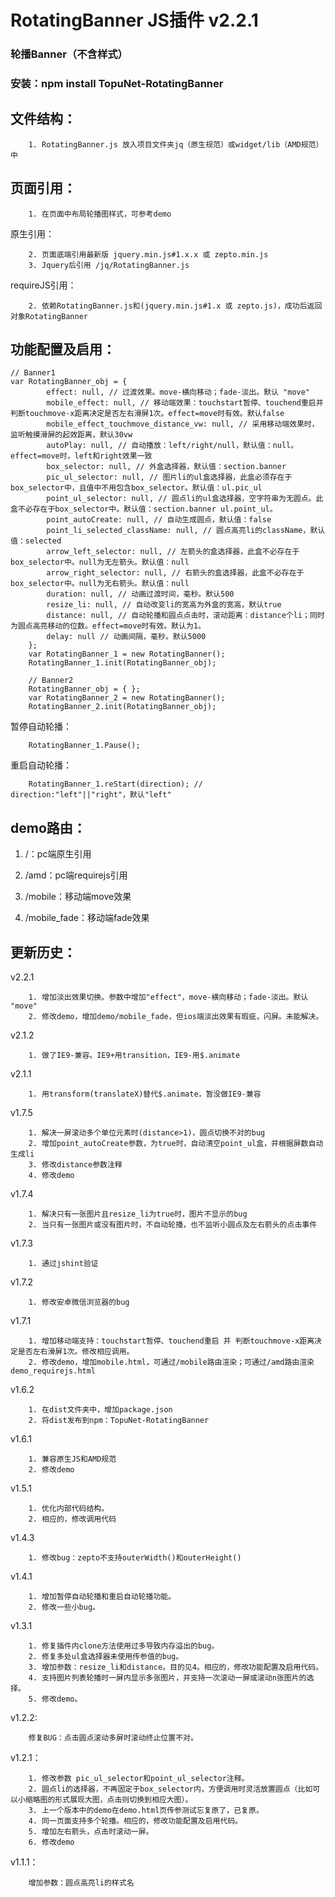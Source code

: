 # RotatingBanner JS插件 v2.2.1
### 轮播Banner（不含样式）
### 安装：npm install TopuNet-RotatingBanner

文件结构：
-------------

		1. RotatingBanner.js 放入项目文件夹jq（原生规范）或widget/lib（AMD规范）中

页面引用：
-------------

		1. 在页面中布局轮播图样式，可参考demo

原生引用：

		2. 页面底端引用最新版 jquery.min.js#1.x.x 或 zepto.min.js
		3. Jquery后引用 /jq/RotatingBanner.js

requireJS引用：

		2. 依赖RotatingBanner.js和(jquery.min.js#1.x 或 zepto.js)，成功后返回对象RotatingBanner


功能配置及启用：
--------------

	// Banner1
	var RotatingBanner_obj = {
            effect: null, // 过渡效果。move-横向移动；fade-淡出。默认 "move"
        	mobile_effect: null, // 移动端效果：touchstart暂停、touchend重启并判断touchmove-x距离决定是否左右滑屏1次。effect=move时有效。默认false
        	mobile_effect_touchmove_distance_vw: null, // 采用移动端效果时，监听触摸滑屏的起效距离，默认30vw
        	autoPlay: null, // 自动播放：left/right/null，默认值：null。effect=move时，left和right效果一致
        	box_selector: null, // 外盒选择器，默认值：section.banner
        	pic_ul_selector: null, // 图片li的ul盒选择器，此盒必须存在于box_selector中，且值中不用包含box_selector。默认值：ul.pic_ul
        	point_ul_selector: null, // 圆点li的ul盒选择器，空字符串为无圆点。此盒不必存在于box_selector中。默认值：section.banner ul.point_ul。
        	point_autoCreate: null, // 自动生成圆点，默认值：false
        	point_li_selected_className: null, // 圆点高亮li的className，默认值：selected
        	arrow_left_selector: null, // 左箭头的盒选择器，此盒不必存在于box_selector中。null为无左箭头。默认值：null
        	arrow_right_selector: null, // 右箭头的盒选择器，此盒不必存在于box_selector中。null为无右箭头。默认值：null
        	duration: null, // 动画过渡时间，毫秒。默认500
        	resize_li: null, // 自动改变li的宽高为外盒的宽高，默认true
        	distance: null, // 自动轮播和圆点点击时，滚动距离：distance个li；同时为圆点高亮移动的位数。effect=move时有效。默认为1。
        	delay: null // 动画间隔，毫秒。默认5000
        };
        var RotatingBanner_1 = new RotatingBanner();
        RotatingBanner_1.init(RotatingBanner_obj);

        // Banner2
        RotatingBanner_obj = { };
        var RotatingBanner_2 = new RotatingBanner();
        RotatingBanner_2.init(RotatingBanner_obj);

暂停自动轮播：

		RotatingBanner_1.Pause();

重启自动轮播：

		RotatingBanner_1.reStart(direction); // direction:"left"||"right"，默认"left"


demo路由：
--------------

1. /：pc端原生引用

1. /amd：pc端requirejs引用

1. /mobile：移动端move效果

1. /mobile_fade：移动端fade效果


更新历史：
--------------
v2.2.1

		1. 增加淡出效果切换。参数中增加"effect"，move-横向移动；fade-淡出。默认 "move"
		2. 修改demo，增加demo/mobile_fade，但ios端淡出效果有瑕疵，闪屏。未能解决。

v2.1.2

		1. 做了IE9-兼容。IE9+用transition，IE9-用$.animate

v2.1.1

		1. 用transform(translateX)替代$.animate，暂没做IE9-兼容

v1.7.5

		1. 解决一屏滚动多个单位元素时(distance>1)，圆点切换不对的bug
		2. 增加point_autoCreate参数，为true时，自动清空point_ul盒，并根据屏数自动生成li
		3. 修改distance参数注释
		4. 修改demo

v1.7.4

		1. 解决只有一张图片且resize_li为true时，图片不显示的bug
		2. 当只有一张图片或没有图片时，不自动轮播，也不监听小圆点及左右箭头的点击事件

v1.7.3

		1. 通过jshint验证

v1.7.2

		1. 修改安卓微信浏览器的bug

v1.7.1

		1. 增加移动端支持：touchstart暂停、touchend重启 并 判断touchmove-x距离决定是否左右滑屏1次。修改相应调用。
		2. 修改demo，增加mobile.html，可通过/mobile路由渲染；可通过/amd路由渲染demo_requirejs.html

v1.6.2

		1. 在dist文件夹中，增加package.json
		2. 将dist发布到npm：TopuNet-RotatingBanner

v1.6.1

		1. 兼容原生JS和AMD规范
		2. 修改demo

v1.5.1

		1. 优化内部代码结构。
		2. 相应的，修改调用代码

v1.4.3

		1. 修改bug：zepto不支持outerWidth()和outerHeight()

v1.4.1

		1. 增加暂停自动轮播和重启自动轮播功能。
		2. 修改一些小bug。

v1.3.1

		1. 修复插件内clone方法使用过多导致内存溢出的bug。
		2. 修复多处ul盒选择器未使用传参值的bug。
		3. 增加参数：resize_li和distance。目的见4。相应的，修改功能配置及启用代码。
		4. 支持图片列表轮播时一屏内显示多张图片，并支持一次滚动一屏或滚动n张图片的选择。
		5. 修改demo。

v1.2.2:

		修复BUG：点击圆点滚动多屏时滚动终止位置不对。

v1.2.1：

		1. 修改参数 pic_ul_selector和point_ul_selector注释。
		2. 圆点li的选择器，不再固定于box_selector内，方便调用时灵活放置圆点（比如可以小缩略图的形式展现大图，点击则切换到相应大图）。
		3. 上一个版本中的demo在demo.html页传参测试忘复原了，已复原。
		4. 同一页面支持多个轮播。相应的，修改功能配置及启用代码。
		5. 增加左右箭头，点击时滚动一屏。
		6. 修改demo

v1.1.1：

		增加参数：圆点高亮li的样式名
